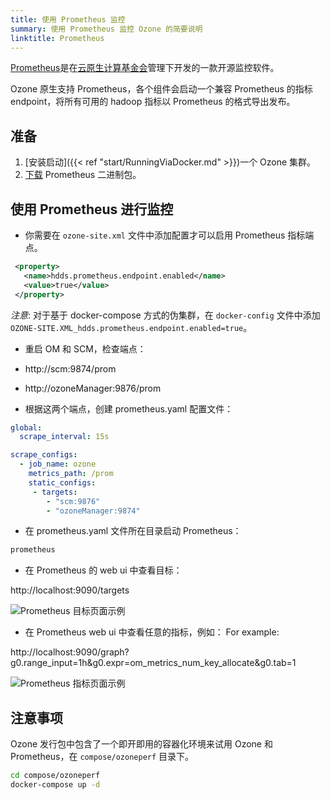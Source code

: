 ```yaml
---
title: 使用 Prometheus 监控
summary: 使用 Prometheus 监控 Ozone 的简要说明
linktitle: Prometheus
---
```

<!---
  Licensed to the Apache Software Foundation (ASF) under one or more
  contributor license agreements.  See the NOTICE file distributed with
  this work for additional information regarding copyright ownership.
  The ASF licenses this file to You under the Apache License, Version 2.0
  (the "License"); you may not use this file except in compliance with
  the License.  You may obtain a copy of the License at

      http://www.apache.org/licenses/LICENSE-2.0

  Unless required by applicable law or agreed to in writing, software
  distributed under the License is distributed on an "AS IS" BASIS,
  WITHOUT WARRANTIES OR CONDITIONS OF ANY KIND, either express or implied.
  See the License for the specific language governing permissions and
  limitations under the License.
-->

[Prometheus](https://prometheus.io/)是在[云原生计算基金会](https://www.cncf.io/)管理下开发的一款开源监控软件。

Ozone 原生支持 Prometheus，各个组件会启动一个兼容 Prometheus 的指标 endpoint，将所有可用的 hadoop 指标以 Prometheus 的格式导出发布。

## 准备

 1. [安装启动]({{< ref "start/RunningViaDocker.md" >}})一个 Ozone 集群。
 2. [下载](https://prometheus.io/download/#prometheus) Prometheus 二进制包。

## 使用 Prometheus 进行监控

* 你需要在 `ozone-site.xml` 文件中添加配置才可以启用 Prometheus 指标端点。

 ```xml
  <property>
    <name>hdds.prometheus.endpoint.enabled</name>
    <value>true</value>
  </property>
```

_注意_: 对于基于 docker-compose 方式的伪集群，在 `docker-config` 文件中添加 `OZONE-SITE.XML_hdds.prometheus.endpoint.enabled=true`。

* 重启 OM 和 SCM，检查端点：

 * http://scm:9874/prom

 * http://ozoneManager:9876/prom

* 根据这两个端点，创建 prometheus.yaml 配置文件：

```yaml
global:
  scrape_interval: 15s

scrape_configs:
  - job_name: ozone
    metrics_path: /prom
    static_configs:
     - targets:
        - "scm:9876"
        - "ozoneManager:9874"
```

* 在 prometheus.yaml 文件所在目录启动 Prometheus：

```bash
prometheus
```

* 在 Prometheus 的 web ui 中查看目标：

http://localhost:9090/targets

![Prometheus 目标页面示例](prometheus.png)


* 在 Prometheus web ui 中查看任意的指标，例如：
For example:

http://localhost:9090/graph?g0.range_input=1h&g0.expr=om_metrics_num_key_allocate&g0.tab=1

![Prometheus 指标页面示例](prometheus-key-allocate.png)

## 注意事项

Ozone 发行包中包含了一个即开即用的容器化环境来试用 Ozone 和 Prometheus，在 `compose/ozoneperf` 目录下。

```bash
cd compose/ozoneperf
docker-compose up -d
```
